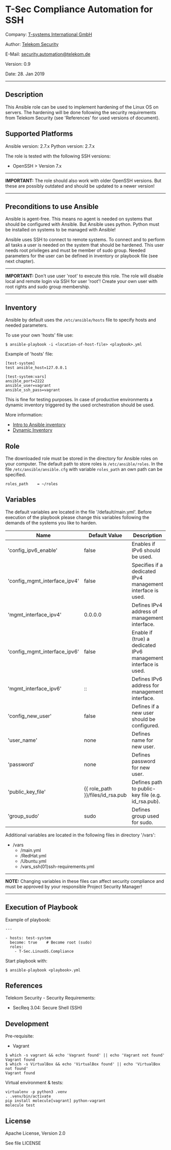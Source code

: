 # T-Sec Compliance Automation for SSH

Company: [T-systems International GmbH](https://www.t-systems.com)

Author: [Telekom Security](https://security.telekom.com/)   

E-Mail: [security.automation@telekom.de](security.automation@telekom.de)

Version: 0.9

Date: 28. Jan 2019

-------------------------------------------------------------------------------

## Description

This Ansible role can be used to implement hardening of the Linux OS on
servers. The hardening will be done following the security requirements
from Telekom Security (see 'References' for used versions of document).

## Supported Platforms

Ansible version: 2.7.x
Python version: 2.7.x

The role is tested with the following SSH versions:

  * OpenSSH > Version 7.x

-------------------------------------------------------------------------------

**IMPORTANT:** The role should also work with older OpenSSH versions. But these are possibly outdated and should be updated to a newer version!

-------------------------------------------------------------------------------

## Preconditions to use Ansible

Ansible is agent-free. This means no agent is needed on systems that should be
configured with Ansible. But Ansible uses python. Python must be installed on
systems to be managed with Ansible!

Ansible uses SSH to connect to remote systems. To connect and to perform all
tasks a user is needed on the system that should be hardened. This user needs
root privileges and must be member of sudo group. Needed parameters for the user
can be defined in inventory or playbook file (see next chapter).

------------------------------------------------------------------------------

**IMPORTANT:** Don't use user 'root' to execute this role. The role will disable
local and remote login via SSH for user 'root'! Create your own user with root
rights and sudo group membership.

-------------------------------------------------------------------------------

## Inventory

Ansible by default uses the `/etc/ansible/hosts` file to specify hosts and
needed parameters.

To use your own 'hosts' file use:
```
$ ansible-playbook -i <location-of-host-file> <playbook>.yml
```

Example of 'hosts' file:
```
[test-system]
test ansible_host=127.0.0.1

[test-system:vars]
ansible_port=2222
ansible_user=vagrant
ansible_ssh_pass=vagrant
```

This is fine for testing purposes. In case of productive environments a dynamic
inventory triggered by the used orchestration should be used.

More information:
* [Intro to Ansible inventory](http://docs.ansible.com/ansible/latest/intro_inventory.html)
* [Dynamic Inventory](http://docs.ansible.com/ansible/latest/intro_dynamic_inventory.html)

## Role

The downloaded role must be stored in the directory for Ansible roles on your computer. The default path to store roles is `/etc/ansible/roles`. In the file
`/etc/ansible/ansible.cfg` with variable `roles_path` an own path can be
specified.

```
roles_path    = ~/roles
```

## Variables

The default variables are located in the file '/default/main.yml'. Before
execution of the playbook please change this variables following the demands
of the systems you like to harden.

| Name           | Default Value | Description                        |
| -------------- | ------------- | -----------------------------------|
| 'config_ipv6_enable' | false | Enables if IPv6 should be used. |
| 'config_mgmt_interface_ipv4' | false | Specifies if a dedicated IPv4 management interface is used. |
| 'mgmt_interface_ipv4' | 0.0.0.0 | Defines IPv4 address of management interface. |
| 'config_mgmt_interface_ipv6' | false | Enable if (true) a dedicated IPv6 management interface is used. |
| 'mgmt_interface_ipv6' | :: | Defines IPv6 address for management interface. |
| 'config_new_user' | false | Defines if a new user should be configured. |
| 'user_name' | none | Defines name for new user. |
| 'password' | none | Defines password for new user. |
| 'public_key_file' | {{ role_path }}/files/id_rsa.pub |  Defines path to public-key file (e.g. id_rsa.pub). |
| 'group_sudo' | sudo | Defines group used for sudo. |

Additional variables are located in the following files in directory '/vars':

* /vars
  * /main.yml
  * /RedHat.yml
  * /Ubuntu.yml
  * /vars_ssh(01)ssh-requirements.yml

-------------------------------------------------------------------------------

**NOTE:** Changing variables in these files can affect security compliance and must be approved by your responsible Project Security Manager!

-------------------------------------------------------------------------------

## Execution of Playbook

Example of playbook:
```
---

- hosts: test-system
  become: true    # Become root (sudo)
  roles:
    - T-Sec.LinuxOS.Compliance
```

Start playbook with:

```
$ ansible-playbook <playbook>.yml
```

## References

Telekom Security - Security Requirements:
* SecReq 3.04: Secure Shell (SSH)

## Development

Pre-requisite:
- Vagrant
```
$ which -s vagrant && echo 'Vagrant found' || echo 'Vagrant not found'
Vagrant found
$ which -s VirtualBox && echo 'VirtualBox found' || echo 'VirtualBox not found'
Vagrant found
```

Virtual environment & tests:

```
virtualenv -p python3 .venv
. .venv/bin/activate
pip install molecule[vagrant] python-vagrant
molecule test
````

## License

Apache License, Version 2.0

See file LICENSE
